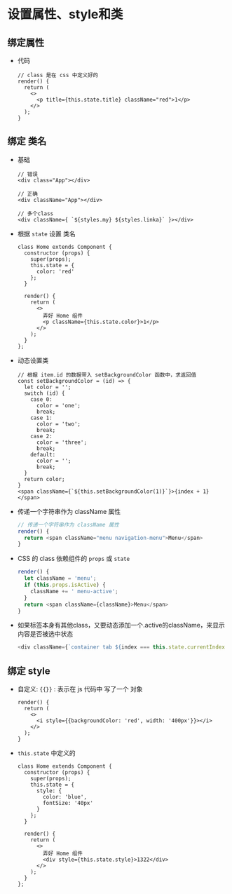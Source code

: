 # 设置属性、style和类

## 绑定属性

  - 代码

    ```react&#x20;jsx
    // class 是在 css 中定义好的
    render() {
      return (
        <>
          <p title={this.state.title} className="red">1</p>
        </>
      );
    }
    ```

## 绑定 类名

  - 基础

    ```react&#x20;jsx
    // 错误
    <div class="App"></div>

    // 正确
    <div className="App"></div>

    // 多个class
    <div className={ `${styles.my} ${styles.linka}` }></div>
    ```

  - 根据 `state` 设置 类名

    ```react&#x20;jsx
    class Home extends Component {
      constructor (props) {
        super(props);
        this.state = {
          color: 'red'
        };
      }

      render() {
        return (
          <>
            弄好 Home 组件
            <p className={this.state.color}>1</p>
          </>
        );
      }
    };
    ```

  - 动态设置类

    ```react&#x20;jsx
    // 根据 item.id 的数据带入 setBackgroundColor 函数中，求返回值
    const setBackgroundColor = (id) => {
      let color = '';
      switch (id) {
        case 0:
          color = 'one';
          break;
        case 1:
          color = 'two';
          break;
        case 2:
          color = 'three';
          break;
        default:
          color = '';
          break;
      }
      return color;
    }
    <span className={`${this.setBackgroundColor(1)}`}>{index + 1}</span>
    ```

  - 传递一个字符串作为 className 属性

    ```javascript
    // 传递一个字符串作为 className 属性
    render() {
      return <span className="menu navigation-menu">Menu</span>
    }
    ```

  - CSS 的 class 依赖组件的 `props` 或 `state`

    ```javascript
    render() {
      let className = 'menu';
      if (this.props.isActive) {
        className += ' menu-active';
      }
      return <span className={className}>Menu</span>
    }
    ```

  - 如果标签本身有其他class，又要动态添加一个.active的className，来显示内容是否被选中状态

    ```javascript
    <div className={`container tab ${index === this.state.currentIndex ? "active" : null}`}>此标签是否选中</div>
    ```

## 绑定 style

  - 自定义: `{{}}` : 表示在 js 代码中 写了一个 对象

    ```react&#x20;jsx
    render() {
      return (
        <>
          <i style={{backgroundColor: 'red', width: '400px'}}></i>
        </>
      );
    }
    ```

  - `this.state` 中定义的

    ```react&#x20;jsx
    class Home extends Component {
      constructor (props) {
        super(props);
        this.state = {
          style: {
            color: 'blue',
            fontSize: '40px'
          }
        };
      }

      render() {
        return (
          <>
            弄好 Home 组件
            <div style={this.state.style}>1322</div>
          </>
        );
      }
    };
    ```
